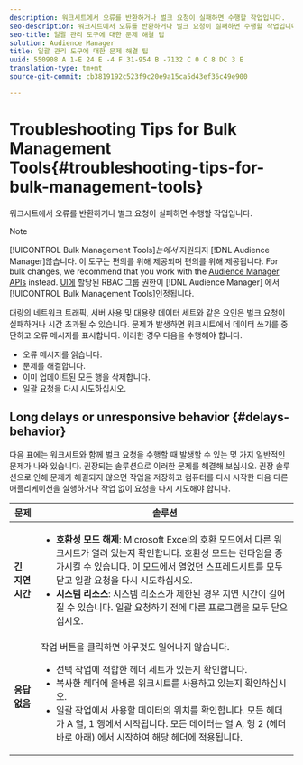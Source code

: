 ```yaml
---
description: 워크시트에서 오류를 반환하거나 벌크 요청이 실패하면 수행할 작업입니다.
seo-description: 워크시트에서 오류를 반환하거나 벌크 요청이 실패하면 수행할 작업입니다.
seo-title: 일괄 관리 도구에 대한 문제 해결 팁
solution: Audience Manager
title: 일괄 관리 도구에 대한 문제 해결 팁
uuid: 550908 A 1-E 24 E -4 F 31-954 B -7132 C 0 C 8 DC 3 E
translation-type: tm+mt
source-git-commit: cb3819192c523f9c20e9a15ca5d43ef36c49e900

---
```



# Troubleshooting Tips for Bulk Management Tools{#troubleshooting-tips-for-bulk-management-tools}

워크시트에서 오류를 반환하거나 벌크 요청이 실패하면 수행할 작업입니다.



<!-- 

<p>r_bulk_troubleshoot.xml </p>

 -->

>[!NOTE]
>
>[!UICONTROL Bulk Management Tools]*는에서* 지원되지 [!DNL Audience Manager]않습니다. 이 도구는 편의를 위해 제공되며 편의를 위해 제공됩니다. For bulk changes, we recommend that you work with the [Audience Manager APIs](../../api/rest-api-main/aam-api-getting-started.md) instead. [UI에](../../features/administration/administration-overview.md) 할당된 RBAC 그룹 권한이 [!DNL Audience Manager] 에서 [!UICONTROL Bulk Management Tools]인정됩니다.

대량의 네트워크 트래픽, 서버 사용 및 대용량 데이터 세트와 같은 요인은 벌크 요청이 실패하거나 시간 초과될 수 있습니다. 문제가 발생하면 워크시트에서 데이터 쓰기를 중단하고 오류 메시지를 표시합니다. 이러한 경우 다음을 수행해야 합니다.

* 오류 메시지를 읽습니다.
* 문제를 해결합니다.
* 이미 업데이트된 모든 행을 삭제합니다.
* 일괄 요청을 다시 시도하십시오.

## Long delays or unresponsive behavior {#delays-behavior}

다음 표에는 워크시트와 함께 벌크 요청을 수행할 때 발생할 수 있는 몇 가지 일반적인 문제가 나와 있습니다. 권장되는 솔루션으로 이러한 문제를 해결해 보십시오. 권장 솔루션으로 인해 문제가 해결되지 않으면 작업을 저장하고 컴퓨터를 다시 시작한 다음 다른 애플리케이션을 실행하거나 작업 없이 요청을 다시 시도해야 합니다.

<table id="table_AC6FB99402214A4EAC6E709465BB67AF"> 
 <thead> 
  <tr> 
   <th colname="col1" class="entry"> 문제 </th> 
   <th colname="col2" class="entry"> 솔루션 </th> 
  </tr> 
 </thead>
 <tbody> 
  <tr> 
   <td colname="col1"> <b>긴 지연 시간</b> </td> 
   <td colname="col2"> 
    <ul id="ul_AA6F414024B2475AB1C0B46DC3FF0B36"> 
     <li id="li_ECC83AC39D7142519AA9A223DB8FCF23"> <b>호환성 모드 해제</b>: Microsoft Excel의 호환 모드에서 다른 워크시트가 열려 있는지 확인합니다. 호환성 모드는 런타임을 증가시킬 수 있습니다. 이 모드에서 열었던 스프레드시트를 모두 닫고 일괄 요청을 다시 시도하십시오. </li> 
     <li id="li_234BFCF563234DE198884F33AB75280D"> <b>시스템 리소스</b>: 시스템 리소스가 제한된 경우 지연 시간이 길어질 수 있습니다. 일괄 요청하기 전에 다른 프로그램을 모두 닫으십시오. </li> 
    </ul> </td> 
  </tr> 
  <tr> 
   <td colname="col1"> <b>응답 없음</b> </td> 
   <td colname="col2">작업 버튼을 클릭하면 아무것도 일어나지 않습니다. 
    <ul id="ul_142E63CDD556414AB639E51734FEDBCF"> 
     <li id="li_DBB6C819603D46B5AECC9C854FDAFDF1">선택 작업에 적합한 헤더 세트가 있는지 확인합니다. </li> 
     <li id="li_391C9031907A4085BDAD42054960045C">복사한 헤더에 올바른 워크시트를 사용하고 있는지 확인하십시오. </li> 
     <li id="li_76A7241989204933858621FAAB5C3408">일괄 작업에서 사용할 데이터의 위치를 확인합니다. 모든 헤더가 A 열, 1 행에서 시작됩니다. 모든 데이터는 열 A, 행 2 (헤더 바로 아래) 에서 시작하여 해당 헤더에 적용됩니다. </li> 
    </ul> </td> 
  </tr> 
 </tbody> 
</table>

